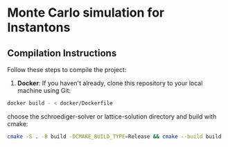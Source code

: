# Monte Carlo simulation for Instantons

## Compilation Instructions

Follow these steps to compile the project:

1. **Docker**: If you haven't already, clone this repository to your local machine using Git:

  ```bash
  docker build - < docker/Dockerfile
  ```

choose the schroediger-solver or lattice-solution directory and build with cmake:

 ```bash
 cmake -S . -B build -DCMAKE_BUILD_TYPE=Release && cmake --build build
```
